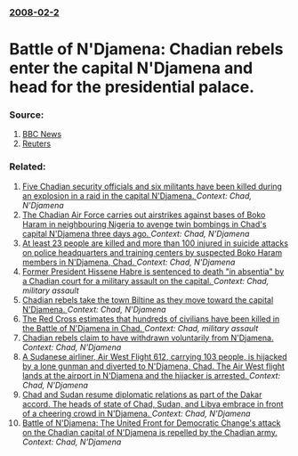 ### [2008-02-2](/news/2008/02/2/index.md)

#  Battle of N'Djamena: Chadian rebels enter the capital N'Djamena and head for the presidential palace. 




### Source:

1. [BBC News](http://news.bbc.co.uk/2/hi/africa/7223760.stm)
2. [Reuters](http://africa.reuters.com/wire/news/usnL02548439.html)

### Related:

1. [Five Chadian security officials and six militants have been killed during an explosion in a raid in the capital N'Djamena. ](/news/2015/06/29/five-chadian-security-officials-and-six-militants-have-been-killed-during-an-explosion-in-a-raid-in-the-capital-n-djamena.md) _Context: Chad, N'Djamena_
2. [The Chadian Air Force carries out airstrikes against bases of Boko Haram in neighbouring Nigeria to avenge twin bombings in Chad's capital N'Djamena three days ago. ](/news/2015/06/18/the-chadian-air-force-carries-out-airstrikes-against-bases-of-boko-haram-in-neighbouring-nigeria-to-avenge-twin-bombings-in-chad-s-capital-n.md) _Context: Chad, N'Djamena_
3. [At least 23 people are killed and more than 100 injured in suicide attacks on police headquarters and training centers by suspected Boko Haram members in N'Djamena, Chad. ](/news/2015/06/15/at-least-23-people-are-killed-and-more-than-100-injured-in-suicide-attacks-on-police-headquarters-and-training-centers-by-suspected-boko-har.md) _Context: Chad, N'Djamena_
4. [ Former President Hissene Habre is sentenced to death "in absentia" by a Chadian court for a military assault on the capital. ](/news/2008/08/15/former-president-hissa-ne-habra-c-is-sentenced-to-death-in-absentia-by-a-chadian-court-for-a-military-assault-on-the-capital.md) _Context: Chad, military assault_
5. [ Chadian rebels take the town Biltine as they move toward the capital N'Djamena. ](/news/2008/06/16/chadian-rebels-take-the-town-biltine-as-they-move-toward-the-capital-n-djamena.md) _Context: Chad, N'Djamena_
6. [ The Red Cross estimates that hundreds of civilians have been killed in the Battle of N'Djamena in Chad. ](/news/2008/02/5/the-red-cross-estimates-that-hundreds-of-civilians-have-been-killed-in-the-battle-of-n-djamena-in-chad.md) _Context: Chad, military assault_
7. [ Chadian rebels claim to have withdrawn voluntarily from N'Djamena. ](/news/2008/02/4/chadian-rebels-claim-to-have-withdrawn-voluntarily-from-n-djamena.md) _Context: Chad, N'Djamena_
8. [ A Sudanese airliner, Air West Flight 612, carrying 103 people, is hijacked by a lone gunman and diverted to N'Djamena, Chad. The Air West flight lands at the airport in N'Djamena and the hijacker is arrested. ](/news/2007/01/24/a-sudanese-airliner-air-west-flight-612-carrying-103-people-is-hijacked-by-a-lone-gunman-and-diverted-to-n-djamena-chad-the-air-west-f.md) _Context: Chad, N'Djamena_
9. [ Chad and Sudan resume diplomatic relations as part of the Dakar accord. The heads of state of Chad, Sudan, and Libya embrace in front of a cheering crowd in N'Djamena. ](/news/2006/08/9/chad-and-sudan-resume-diplomatic-relations-as-part-of-the-dakar-accord-the-heads-of-state-of-chad-sudan-and-libya-embrace-in-front-of-a.md) _Context: Chad, N'Djamena_
10. [ Battle of N'Djamena: The United Front for Democratic Change's attack on the Chadian capital of N'Djamena is repelled by the Chadian army. ](/news/2006/04/13/battle-of-n-djamena-the-united-front-for-democratic-change-s-attack-on-the-chadian-capital-of-n-djamena-is-repelled-by-the-chadian-army.md) _Context: Chad, N'Djamena_
